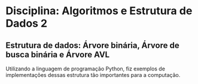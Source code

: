 # Disciplina: Algoritmos e Estrutura de Dados 2 
## Estrutura de dados: Árvore binária, Árvore de busca binária e Árvore AVL

<p>Utilizando a linguagem de programação Python, fiz exemplos de implementações dessas estrutura tão importantes para a computação.</p>
